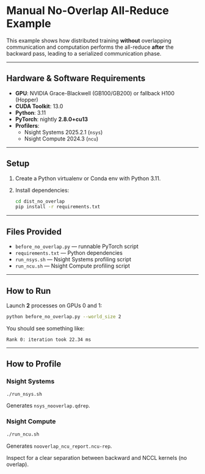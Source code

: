 # Manual No-Overlap All-Reduce Example

This example shows how distributed training **without** overlapping communication and computation
performs the all-reduce **after** the backward pass, leading to a serialized communication phase.

---

## Hardware & Software Requirements

- **GPU**: NVIDIA Grace-Blackwell (GB100/GB200) or fallback H100 (Hopper)
- **CUDA Toolkit**: 13.0
- **Python**: 3.11
- **PyTorch**: nightly **2.8.0+cu13**
- **Profilers**:
  - Nsight Systems 2025.2.1 (`nsys`)
  - Nsight Compute 2024.3 (`ncu`)

---

## Setup

1. Create a Python virtualenv or Conda env with Python 3.11.
2. Install dependencies:

   ```bash
   cd dist_no_overlap
   pip install -r requirements.txt
   ```

---

## Files Provided

- `before_no_overlap.py` — runnable PyTorch script
- `requirements.txt`    — Python dependencies
- `run_nsys.sh`         — Nsight Systems profiling script
- `run_ncu.sh`          — Nsight Compute profiling script

---

## How to Run

Launch **2** processes on GPUs 0 and 1:

```bash
python before_no_overlap.py --world_size 2
```

You should see something like:

```
Rank 0: iteration took 22.34 ms
```

---

## How to Profile

### Nsight Systems

```bash
./run_nsys.sh
```

Generates `nsys_nooverlap.qdrep`.

### Nsight Compute

```bash
./run_ncu.sh
```

Generates `nooverlap_ncu_report.ncu-rep`.

Inspect for a clear separation between backward and NCCL kernels (no overlap).
